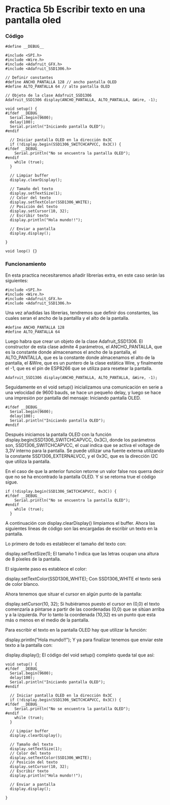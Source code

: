 # Practica 5b Escribir texto en una pantalla oled

### Código
````
#define __DEBUG__

#include <SPI.h>
#include <Wire.h>
#include <Adafruit_GFX.h>
#include <Adafruit_SSD1306.h>

// Definir constantes
#define ANCHO_PANTALLA 128 // ancho pantalla OLED
#define ALTO_PANTALLA 64 // alto pantalla OLED

// Objeto de la clase Adafruit_SSD1306
Adafruit_SSD1306 display(ANCHO_PANTALLA, ALTO_PANTALLA, &Wire, -1);

void setup() {
#ifdef __DEBUG__
  Serial.begin(9600);
  delay(100);
  Serial.println("Iniciando pantalla OLED");
#endif

  // Iniciar pantalla OLED en la dirección 0x3C
  if (!display.begin(SSD1306_SWITCHCAPVCC, 0x3C)) {
#ifdef __DEBUG__
    Serial.println("No se encuentra la pantalla OLED");
#endif
    while (true);
  }

  // Limpiar buffer
  display.clearDisplay();

  // Tamaño del texto
  display.setTextSize(1);
  // Color del texto
  display.setTextColor(SSD1306_WHITE);
  // Posición del texto
  display.setCursor(10, 32);
  // Escribir texto
  display.println("Hola mundo!!");

  // Enviar a pantalla
  display.display();

}

void loop() {}
````

### Funcionamiento

En esta practica necesitaremos añadir librerías extra, en este caso serán las siguientes:
````
#include <SPI.h>
#include <Wire.h>
#include <Adafruit_GFX.h>
#include <Adafruit_SSD1306.h>
````
Una vez añadidas las librerias, tendremos que definir dos constantes, las cuales seran el ancho de la pantallla y el alto de la pantalla. 

````
#define ANCHO_PANTALLA 128 
#define ALTO_PANTALLA 64 
````
Luego habra que crear un objeto de la clase Adafruit_SSD1306. El constructor de esta clase admite 4 parámetros, el ANCHO_PANTALLA, que es la constante donde almacenamos el ancho de la pantalla, el ALTO_PANTALLA, que es la constante donde almacenamos el alto de la pantalla, el &Wire, que es un puntero de la clase estática Wire, y finalmente el -1, que es el pin de ESP8266 que se utiliza para resetear la pantalla.

````
Adafruit_SSD1306 display(ANCHO_PANTALLA, ALTO_PANTALLA, &Wire, -1);
````
Seguidamente en el void setup() inicializamos una comunicación en serie a una velocidad de 9600 bauds, se hace un pequeño delay, y luego se hace una impresión por pantalla del mensaje: Iniciando pantalla OLED.

````
#ifdef __DEBUG__
  Serial.begin(9600);
  delay(100);
  Serial.println("Iniciando pantalla OLED");
#endif
````
Después iniciamos la pantalla OLED con la función display.begin(SSD1306_SWITCHCAPVCC, 0x3C), donde los parámetros son, SSD1306_SWITCHCAPVCC, el cual indica que se activa el voltage de 3,3V interno para la pantalla. Se puede utilizar una fuente externa utilizando la constante SSD1306_EXTERNALVCC, y el 0x3C, que es la dirección I2C que utiliza la pantalla.

En el caso de que la anterior funcion retorne un valor false nos querra decir que no se ha encontrado la pantalla OLED.
Y si se retorna true el código sigue.

````
if (!display.begin(SSD1306_SWITCHCAPVCC, 0x3C)) {
#ifdef __DEBUG__
    Serial.println("No se encuentra la pantalla OLED");
#endif
    while (true);
  }
````
A continuación con display.clearDisplay() limpiamos el buffer. Ahora las siguientes líneas de código son las encargadas de escribir un texto en la pantalla.

Lo primero de todo es establecer el tamaño del texto con:

display.setTextSize(1);
El tamaño 1 indica que las letras ocupan una altura de 8 píxeles de la pantalla.

El siguiente paso es establece el color:

display.setTextColor(SSD1306_WHITE);
Con SSD1306_WHITE el texto será de color blanco.

Ahora tenemos que situar el cursor en algún punto de la pantalla:

display.setCursor(10, 32);
Si hubiéramos puesto el cursor en (0,0) el texto comenzaría a pintarse a partir de las coordenadas (0,0) que se sitúan arriba y a la izquierda. Por lo tanto la coordenada (10,32) es un punto que esta más o menos en el medio de la pantalla.

Para escribir el texto en la pantalla OLED hay que utilizar la función:

display.println("Hola mundo!!");
Y ya para finalizar tenemos que enviar este texto a la pantalla con:

display.display();
El código del void setup() completo queda tal que así:
````
void setup() {
#ifdef __DEBUG__
  Serial.begin(9600);
  delay(100);
  Serial.println("Iniciando pantalla OLED");
#endif

  // Iniciar pantalla OLED en la dirección 0x3C
  if (!display.begin(SSD1306_SWITCHCAPVCC, 0x3C)) {
#ifdef __DEBUG__
    Serial.println("No se encuentra la pantalla OLED");
#endif
    while (true);
  }

  // Limpiar buffer
  display.clearDisplay();

  // Tamaño del texto
  display.setTextSize(1);
  // Color del texto
  display.setTextColor(SSD1306_WHITE);
  // Posición del texto
  display.setCursor(10, 32);
  // Escribir texto
  display.println("Hola mundo!!");

  // Enviar a pantalla
  display.display();

}
````